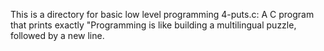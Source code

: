 This is a directory for basic low level programming
4-puts.c: A C program that prints exactly "Programming is like building a multilingual puzzle, followed by a new line.
